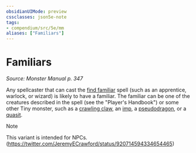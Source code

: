 ```yaml
---
obsidianUIMode: preview
cssclasses: json5e-note
tags:
- compendium/src/5e/mm
aliases: ["Familiars"]
---
```

# Familiars
*Source: Monster Manual p. 347* 

Any spellcaster that can cast the [find familiar](/Systems/5e/spells/find-familiar.md) spell (such as an apprentice, warlock, or wizard) is likely to have a familiar. The familiar can be one of the creatures described in the spell (see the "Player's Handbook") or some other Tiny monster, such as a [crawling claw](/Systems/5e/bestiary/undead/crawling-claw.md), an [imp](/Systems/5e/bestiary/fiend/imp.md), a [pseudodragon](/Systems/5e/bestiary/dragon/pseudodragon.md), or a [quasit](/Systems/5e/bestiary/fiend/quasit.md).

> [!note]
> This variant is intended for NPCs. (https://twitter.com/JeremyECrawford/status/920714594334654465)